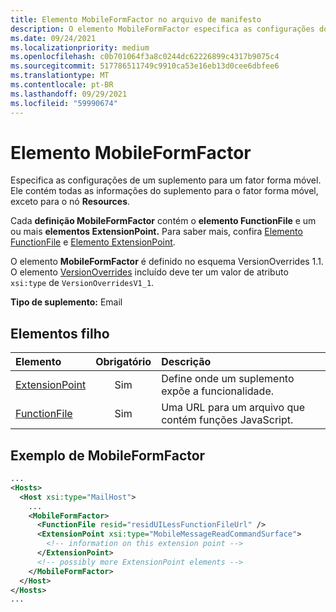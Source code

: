 ```yaml
---
title: Elemento MobileFormFactor no arquivo de manifesto
description: O elemento MobileFormFactor especifica as configurações do fator de forma móvel para um complemento.
ms.date: 09/24/2021
ms.localizationpriority: medium
ms.openlocfilehash: c0b701064f3a8c0244dc62226899c4317b9075c4
ms.sourcegitcommit: 517786511749c9910ca53e16eb13d0cee6dbfee6
ms.translationtype: MT
ms.contentlocale: pt-BR
ms.lasthandoff: 09/29/2021
ms.locfileid: "59990674"
---
```

# <a name="mobileformfactor-element"></a>Elemento MobileFormFactor

Especifica as configurações de um suplemento para um fator forma móvel. Ele contém todas as informações do suplemento para o fator forma móvel, exceto para o nó **Resources**.

Cada **definição MobileFormFactor** contém o **elemento FunctionFile** e um ou mais **elementos ExtensionPoint.** Para saber mais, confira [Elemento FunctionFile](functionfile.md) e [Elemento ExtensionPoint](extensionpoint.md).

O elemento **MobileFormFactor** é definido no esquema VersionOverrides 1.1. O elemento [VersionOverrides](versionoverrides.md) incluído deve ter um valor de atributo `xsi:type` de `VersionOverridesV1_1`.

**Tipo de suplemento:** Email

## <a name="child-elements"></a>Elementos filho

| Elemento                             | Obrigatório | Descrição  |
|:------------------------------------|:--------:|:-------------|
| [ExtensionPoint](extensionpoint.md) | Sim      | Define onde um suplemento expõe a funcionalidade. |
| [FunctionFile](functionfile.md)     | Sim      | Uma URL para um arquivo que contém funções JavaScript.|

## <a name="mobileformfactor-example"></a>Exemplo de MobileFormFactor

```xml
...
<Hosts>
  <Host xsi:type="MailHost">
    ...
    <MobileFormFactor>
      <FunctionFile resid="residUILessFunctionFileUrl" />
      <ExtensionPoint xsi:type="MobileMessageReadCommandSurface">
        <!-- information on this extension point -->
      </ExtensionPoint>
      <!-- possibly more ExtensionPoint elements -->
    </MobileFormFactor>
  </Host>
</Hosts>
...
```
